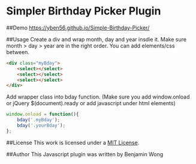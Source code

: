 Simpler Birthday Picker Plugin
==============================

##Demo
https://yben56.github.io/Simple-Birthday-Picker/

##Usage
Create a div and wrap month, day and year insdie it. Make sure month > day > year are in the right order.
You can add elements/css between. 
```html
<div class="myBday">
    <select></select>
    <select></select>
    <select></select>
</div>
```

Add wrapper class into bday function. (Make sure you add window.onload or jQuery $(document).ready or add javascript under html elements)

```javascript
window.onload = function(){
	bday('.myBday');
	bday('.yourBday');
};
```

##License
This work is licensed under a [MIT License](http://opensource.org/licenses/MIT).

##Author
This Javascript plugin was written by Benjamin Wong
